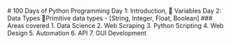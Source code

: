 #   1 0 0   D a y s   o f   P y t h o n   P r o g r a m m i n g  
  
 * * D a y   1 : * *   I n t r o d u c t i o n ,    
  
  	 	 	 V a r i a b l e s  
  
 * * D a y   2 : * *   D a t a   T y p e s    
  
  	 	 	 P r i m i t i v e   d a t a   t y p e s   -   [ S t r i n g ,   I n t e g e r ,   F l o a t ,   B o o l e a n ]  
  
 # # #   A r e a s   c o v e r e d  
  
 1 .   D a t a   S c i e n c e  
 2 .   W e b   S c r a p i n g  
 3 .   P y t h o n   S c r i p t i n g  
 4 .   W e b   D e s i g n  
 5 .   A u t o m a t i o n  
 6 .   A P I  
 7 .   G U I   D e v e l o p m e n t  
  
 